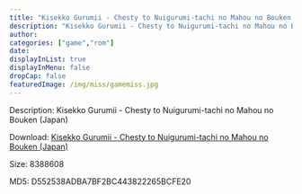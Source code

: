 ```yaml
---
title: "Kisekko Gurumii - Chesty to Nuigurumi-tachi no Mahou no Bouken (Japan)"
description: "Kisekko Gurumii - Chesty to Nuigurumi-tachi no Mahou no Bouken (Japan)"
author: 
categories: ["game","rom"]
date: 
displayInList: true
displayInMenu: false
dropCap: false
featuredImage: /img/miss/gamemiss.jpg
---
```


Description: Kisekko Gurumii - Chesty to Nuigurumi-tachi no Mahou no Bouken (Japan)

Download: <a style="text-decoration:underline;" href="https://mega.nz/#!CKZ0hQCD!dHwxLdFmasOC-rEpDMlZwVcEvseX-Wx_Zxnb22e8J5U" target = "_blank" rel = "nofollow" > Kisekko Gurumii - Chesty to Nuigurumi-tachi no Mahou no Bouken (Japan)</a>

Size: 8388608

MD5: D552538ADBA7BF2BC443822265BCFE20

